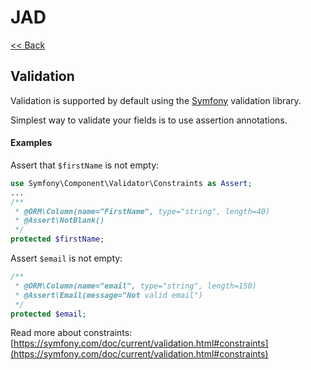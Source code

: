 # JAD

[<< Back](../README.md)

## Validation

Validation is supported by default using the [Symfony](https://symfony.com/doc/current/validation.html) validation library.

Simplest way to validate your fields is to use assertion annotations.

#### Examples

Assert that `$firstName` is not empty:

```php
use Symfony\Component\Validator\Constraints as Assert;
...
/**
 * @ORM\Column(name="FirstName", type="string", length=40)
 * @Assert\NotBlank()
 */
protected $firstName;
```

Assert `$email` is not empty:

```php
/**
 * @ORM\Column(name="email", type="string", length=150)
 * @Assert\Email(message="Not valid email")
 */
protected $email;
```

Read more about constraints: [https://symfony.com/doc/current/validation.html#constraints](https://symfony.com/doc/current/validation.html#constraints)

